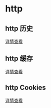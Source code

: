 # http

## http 历史

[详情查看](http-history.md)

## http 缓存

[详情查看](http-cache.md)

## http Cookies

[详情查看](http-cookies.md)
